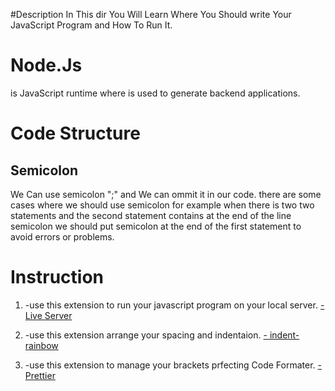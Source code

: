 #Description
In This dir You Will Learn Where You Should write Your JavaScript Program 
and How To Run It.
# Node.Js
is JavaScript runtime where is used to generate backend applications.
# Code Structure

<h2>Semicolon</h2>
We Can use semicolon ";" and We can ommit it in our code.
there are some cases where we should use semicolon for example
when there is two two statements and the second statement contains 
at the end of the line semicolon we should put semicolon at the end 
of the first statement to avoid errors or problems.

# Instruction
<ol>
<li>


 -use this extension to run your javascript program on your local server.
    [- Live Server](https://marketplace.visualstudio.com/items?itemName=ritwickdey.LiveServer)
</li>
<li>


 -use this extension arrange your spacing and indentaion.
    [- indent-rainbow](https://marketplace.visualstudio.com/items?itemName=oderwat.indent-rainbow)
</li>
<li>


 -use this extension to manage your brackets prfecting Code Formater.
    [- Prettier](https://marketplace.visualstudio.com/items?itemName=esbenp.prettier-vscode)
</li>
</ol>
